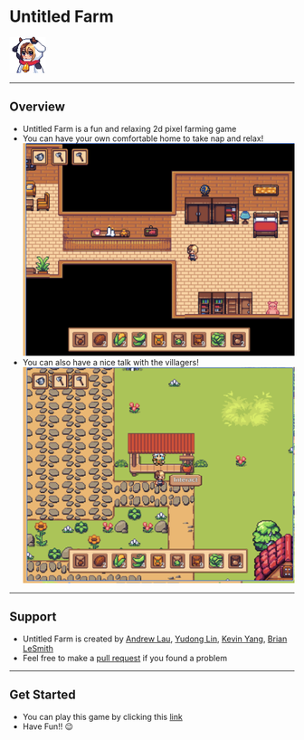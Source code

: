 # Untitled Farm
![Player](images/portrait_cow_kigurumi.png)

---

## Overview

* Untitled Farm is a fun and relaxing 2d pixel farming game
* You can have your own comfortable home to take nap and relax!
  ![HOME IMAGE](images/readmeImage/Screenshot_home.png)
* You can also have a nice talk with the villagers!
  ![NPC Image](images/readmeImage/Screenshot_NPC.png)


---

## Support

* Untitled Farm is created by
  [Andrew Lau](https://github.com/andrewlau019),
  [Yudong Lin](https://github.com/yudonglin),
  [Kevin Yang](https://github.com/kevinYang0612),
  [Brian LeSmith](https://github.com/CKojiro)
* Feel free to make a [pull request](https://github.com/TeamTakes4/TheUntitledFarm/pulls) if you found a problem

---

## Get Started

* You can play this game by clicking this [link](https://teamtakes4.github.io/SundewValleyPrototype/)
* Have Fun!! :wink:

